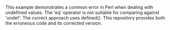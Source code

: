 This example demonstrates a common error in Perl when dealing with undefined values. The 'eq' operator is not suitable for comparing against 'undef'.  The correct approach uses defined().  This repository provides both the erroneous code and its corrected version.
